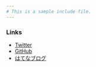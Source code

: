 ```yaml
---
# This is a sample include file.
---
```


### Links

* [Twitter](https://twitter.com/MiyakoDev/)
* [GitHub](https://github.com/miyakogi/)
* [はてなブログ](http://h-miyako.hatenablog.com/)
